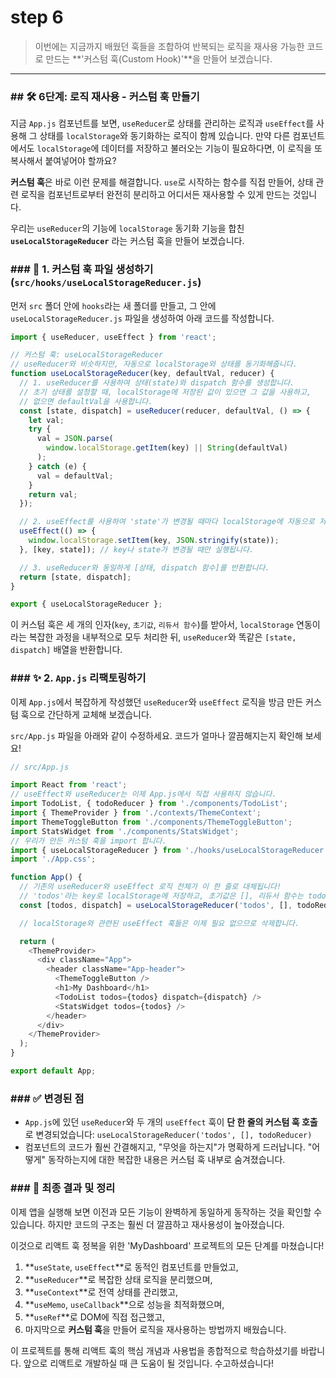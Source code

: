 # step 6
> 이번에는 지금까지 배웠던 훅들을 조합하여 반복되는 로직을 재사용 가능한 코드로 만드는 \*\*'커스텀 훅(Custom Hook)'\*\*을 만들어 보겠습니다.

-----

### \#\# 🛠️ 6단계: 로직 재사용 - 커스텀 훅 만들기

지금 `App.js` 컴포넌트를 보면, `useReducer`로 상태를 관리하는 로직과 `useEffect`를 사용해 그 상태를 `localStorage`와 동기화하는 로직이 함께 있습니다. 만약 다른 컴포넌트에서도 `localStorage`에 데이터를 저장하고 불러오는 기능이 필요하다면, 이 로직을 또 복사해서 붙여넣어야 할까요?

**커스텀 훅**은 바로 이런 문제를 해결합니다. `use`로 시작하는 함수를 직접 만들어, 상태 관련 로직을 컴포넌트로부터 완전히 분리하고 어디서든 재사용할 수 있게 만드는 것입니다.

우리는 `useReducer`의 기능에 `localStorage` 동기화 기능을 합친 **`useLocalStorageReducer`** 라는 커스텀 훅을 만들어 보겠습니다.

### \#\#\# 📁 1. 커스텀 훅 파일 생성하기 (`src/hooks/useLocalStorageReducer.js`)

먼저 `src` 폴더 안에 `hooks`라는 새 폴더를 만들고, 그 안에 `useLocalStorageReducer.js` 파일을 생성하여 아래 코드를 작성합니다.

```javascript
import { useReducer, useEffect } from 'react';

// 커스텀 훅: useLocalStorageReducer
// useReducer와 비슷하지만, 자동으로 localStorage와 상태를 동기화해줍니다.
function useLocalStorageReducer(key, defaultVal, reducer) {
  // 1. useReducer를 사용하여 상태(state)와 dispatch 함수를 생성합니다.
  // 초기 상태를 설정할 때, localStorage에 저장된 값이 있으면 그 값을 사용하고,
  // 없으면 defaultVal을 사용합니다.
  const [state, dispatch] = useReducer(reducer, defaultVal, () => {
    let val;
    try {
      val = JSON.parse(
        window.localStorage.getItem(key) || String(defaultVal)
      );
    } catch (e) {
      val = defaultVal;
    }
    return val;
  });

  // 2. useEffect를 사용하여 'state'가 변경될 때마다 localStorage에 자동으로 저장합니다.
  useEffect(() => {
    window.localStorage.setItem(key, JSON.stringify(state));
  }, [key, state]); // key나 state가 변경될 때만 실행됩니다.

  // 3. useReducer와 동일하게 [상태, dispatch 함수]를 반환합니다.
  return [state, dispatch];
}

export { useLocalStorageReducer };
```

이 커스텀 훅은 세 개의 인자(`key`, `초기값`, `리듀서 함수`)를 받아서, `localStorage` 연동이라는 복잡한 과정을 내부적으로 모두 처리한 뒤, `useReducer`와 똑같은 `[state, dispatch]` 배열을 반환합니다.

### \#\#\# ✨ 2. `App.js` 리팩토링하기

이제 `App.js`에서 복잡하게 작성했던 `useReducer`와 `useEffect` 로직을 방금 만든 커스텀 훅으로 간단하게 교체해 보겠습니다.

`src/App.js` 파일을 아래와 같이 수정하세요. 코드가 얼마나 깔끔해지는지 확인해 보세요\!

```javascript
// src/App.js

import React from 'react';
// useEffect와 useReducer는 이제 App.js에서 직접 사용하지 않습니다.
import TodoList, { todoReducer } from './components/TodoList';
import { ThemeProvider } from './contexts/ThemeContext';
import ThemeToggleButton from './components/ThemeToggleButton';
import StatsWidget from './components/StatsWidget';
// 우리가 만든 커스텀 훅을 import 합니다.
import { useLocalStorageReducer } from './hooks/useLocalStorageReducer';
import './App.css';

function App() {
  // 기존의 useReducer와 useEffect 로직 전체가 이 한 줄로 대체됩니다!
  // 'todos'라는 key로 localStorage에 저장하고, 초기값은 [], 리듀서 함수는 todoReducer를 사용합니다.
  const [todos, dispatch] = useLocalStorageReducer('todos', [], todoReducer);

  // localStorage와 관련된 useEffect 훅들은 이제 필요 없으므로 삭제합니다.

  return (
    <ThemeProvider>
      <div className="App">
        <header className="App-header">
          <ThemeToggleButton />
          <h1>My Dashboard</h1>
          <TodoList todos={todos} dispatch={dispatch} />
          <StatsWidget todos={todos} />
        </header>
      </div>
    </ThemeProvider>
  );
}

export default App;
```

### \#\#\# ✅ 변경된 점

  * `App.js`에 있던 `useReducer`와 두 개의 `useEffect` 훅이 **단 한 줄의 커스텀 훅 호출**로 변경되었습니다: `useLocalStorageReducer('todos', [], todoReducer)`
  * 컴포넌트의 코드가 훨씬 간결해지고, "무엇을 하는지"가 명확하게 드러납니다. "어떻게" 동작하는지에 대한 복잡한 내용은 커스텀 훅 내부로 숨겨졌습니다.

### \#\#\# 🚀 최종 결과 및 정리

이제 앱을 실행해 보면 이전과 모든 기능이 완벽하게 동일하게 동작하는 것을 확인할 수 있습니다. 하지만 코드의 구조는 훨씬 더 깔끔하고 재사용성이 높아졌습니다.

이것으로 리액트 훅 정복을 위한 'MyDashboard' 프로젝트의 모든 단계를 마쳤습니다\!

1.  \*\*`useState`, `useEffect`\*\*로 동적인 컴포넌트를 만들었고,
2.  \*\*`useReducer`\*\*로 복잡한 상태 로직을 분리했으며,
3.  \*\*`useContext`\*\*로 전역 상태를 관리했고,
4.  \*\*`useMemo`, `useCallback`\*\*으로 성능을 최적화했으며,
5.  \*\*`useRef`\*\*로 DOM에 직접 접근했고,
6.  마지막으로 **커스텀 훅**을 만들어 로직을 재사용하는 방법까지 배웠습니다.

이 프로젝트를 통해 리액트 훅의 핵심 개념과 사용법을 종합적으로 학습하셨기를 바랍니다. 앞으로 리액트로 개발하실 때 큰 도움이 될 것입니다. 수고하셨습니다\!
